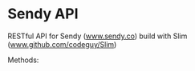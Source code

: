 Sendy API
=========

RESTful API for Sendy (www.sendy.co) build with Slim (www.github.com/codeguy/Slim)

Methods:

